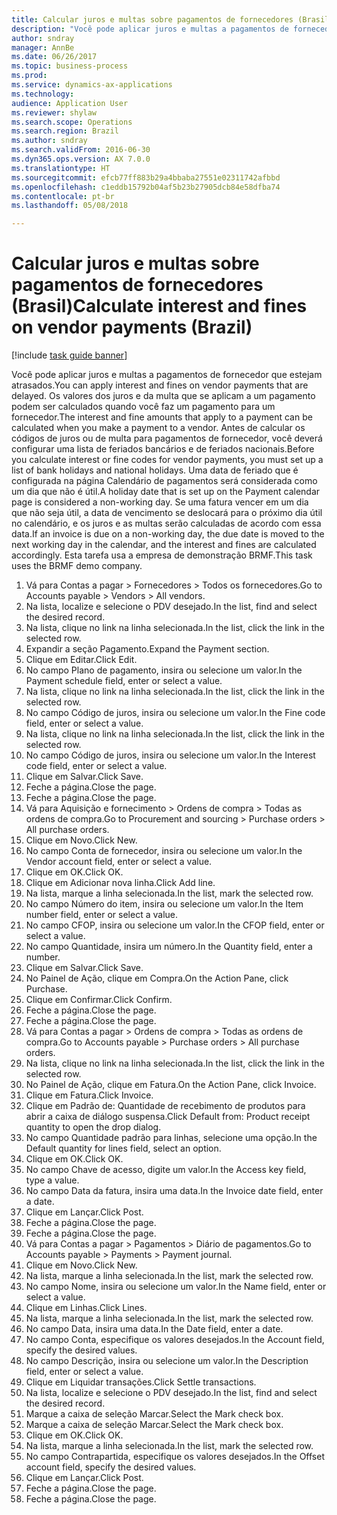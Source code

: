 ```yaml
--- 
title: Calcular juros e multas sobre pagamentos de fornecedores (Brasil)
description: "Você pode aplicar juros e multas a pagamentos de fornecedor que estejam atrasados."
author: sndray
manager: AnnBe
ms.date: 06/26/2017
ms.topic: business-process
ms.prod: 
ms.service: dynamics-ax-applications
ms.technology: 
audience: Application User
ms.reviewer: shylaw
ms.search.scope: Operations
ms.search.region: Brazil
ms.author: sndray
ms.search.validFrom: 2016-06-30
ms.dyn365.ops.version: AX 7.0.0
ms.translationtype: HT
ms.sourcegitcommit: efcb77ff883b29a4bbaba27551e02311742afbbd
ms.openlocfilehash: c1eddb15792b04af5b23b27905dcb84e58dfba74
ms.contentlocale: pt-br
ms.lasthandoff: 05/08/2018

---
```

# <a name="calculate-interest-and-fines-on-vendor-payments-brazil"></a><span data-ttu-id="60f47-103">Calcular juros e multas sobre pagamentos de fornecedores (Brasil)</span><span class="sxs-lookup"><span data-stu-id="60f47-103">Calculate interest and fines on vendor payments (Brazil)</span></span>

[!include [task guide banner](../../includes/task-guide-banner.md)]

<span data-ttu-id="60f47-104">Você pode aplicar juros e multas a pagamentos de fornecedor que estejam atrasados.</span><span class="sxs-lookup"><span data-stu-id="60f47-104">You can apply interest and fines on vendor payments that are delayed.</span></span> <span data-ttu-id="60f47-105">Os valores dos juros e da multa que se aplicam a um pagamento podem ser calculados quando você faz um pagamento para um fornecedor.</span><span class="sxs-lookup"><span data-stu-id="60f47-105">The interest and fine amounts that apply to a payment can be calculated when you make a payment to a vendor.</span></span> <span data-ttu-id="60f47-106">Antes de calcular os códigos de juros ou de multa para pagamentos de fornecedor, você deverá configurar uma lista de feriados bancários e de feriados nacionais.</span><span class="sxs-lookup"><span data-stu-id="60f47-106">Before you calculate interest or fine codes for vendor payments, you must set up a list of bank holidays and national holidays.</span></span> <span data-ttu-id="60f47-107">Uma data de feriado que é configurada na página Calendário de pagamentos será considerada como um dia que não é útil.</span><span class="sxs-lookup"><span data-stu-id="60f47-107">A holiday date that is set up on the Payment calendar page is considered a non-working day.</span></span> <span data-ttu-id="60f47-108">Se uma fatura vencer em um dia que não seja útil, a data de vencimento se deslocará para o próximo dia útil no calendário, e os juros e as multas serão calculadas de acordo com essa data.</span><span class="sxs-lookup"><span data-stu-id="60f47-108">If an invoice is due on a non-working day, the due date is moved to the next working day in the calendar, and the interest and fines are calculated accordingly.</span></span> <span data-ttu-id="60f47-109">Esta tarefa usa a empresa de demonstração BRMF.</span><span class="sxs-lookup"><span data-stu-id="60f47-109">This task uses the BRMF demo company.</span></span>

1. <span data-ttu-id="60f47-110">Vá para Contas a pagar > Fornecedores > Todos os fornecedores.</span><span class="sxs-lookup"><span data-stu-id="60f47-110">Go to Accounts payable > Vendors > All vendors.</span></span>
2. <span data-ttu-id="60f47-111">Na lista, localize e selecione o PDV desejado.</span><span class="sxs-lookup"><span data-stu-id="60f47-111">In the list, find and select the desired record.</span></span>
3. <span data-ttu-id="60f47-112">Na lista, clique no link na linha selecionada.</span><span class="sxs-lookup"><span data-stu-id="60f47-112">In the list, click the link in the selected row.</span></span>
4. <span data-ttu-id="60f47-113">Expandir a seção Pagamento.</span><span class="sxs-lookup"><span data-stu-id="60f47-113">Expand the Payment section.</span></span>
5. <span data-ttu-id="60f47-114">Clique em Editar.</span><span class="sxs-lookup"><span data-stu-id="60f47-114">Click Edit.</span></span>
6. <span data-ttu-id="60f47-115">No campo Plano de pagamento, insira ou selecione um valor.</span><span class="sxs-lookup"><span data-stu-id="60f47-115">In the Payment schedule field, enter or select a value.</span></span>
7. <span data-ttu-id="60f47-116">Na lista, clique no link na linha selecionada.</span><span class="sxs-lookup"><span data-stu-id="60f47-116">In the list, click the link in the selected row.</span></span>
8. <span data-ttu-id="60f47-117">No campo Código de juros, insira ou selecione um valor.</span><span class="sxs-lookup"><span data-stu-id="60f47-117">In the Fine code field, enter or select a value.</span></span>
9. <span data-ttu-id="60f47-118">Na lista, clique no link na linha selecionada.</span><span class="sxs-lookup"><span data-stu-id="60f47-118">In the list, click the link in the selected row.</span></span>
10. <span data-ttu-id="60f47-119">No campo Código de juros, insira ou selecione um valor.</span><span class="sxs-lookup"><span data-stu-id="60f47-119">In the Interest code field, enter or select a value.</span></span>
11. <span data-ttu-id="60f47-120">Clique em Salvar.</span><span class="sxs-lookup"><span data-stu-id="60f47-120">Click Save.</span></span>
12. <span data-ttu-id="60f47-121">Feche a página.</span><span class="sxs-lookup"><span data-stu-id="60f47-121">Close the page.</span></span>
13. <span data-ttu-id="60f47-122">Feche a página.</span><span class="sxs-lookup"><span data-stu-id="60f47-122">Close the page.</span></span>
14. <span data-ttu-id="60f47-123">Vá para Aquisição e fornecimento > Ordens de compra > Todas as ordens de compra.</span><span class="sxs-lookup"><span data-stu-id="60f47-123">Go to Procurement and sourcing > Purchase orders > All purchase orders.</span></span>
15. <span data-ttu-id="60f47-124">Clique em Novo.</span><span class="sxs-lookup"><span data-stu-id="60f47-124">Click New.</span></span>
16. <span data-ttu-id="60f47-125">No campo Conta de fornecedor, insira ou selecione um valor.</span><span class="sxs-lookup"><span data-stu-id="60f47-125">In the Vendor account field, enter or select a value.</span></span>
17. <span data-ttu-id="60f47-126">Clique em OK.</span><span class="sxs-lookup"><span data-stu-id="60f47-126">Click OK.</span></span>
18. <span data-ttu-id="60f47-127">Clique em Adicionar nova linha.</span><span class="sxs-lookup"><span data-stu-id="60f47-127">Click Add line.</span></span>
19. <span data-ttu-id="60f47-128">Na lista, marque a linha selecionada.</span><span class="sxs-lookup"><span data-stu-id="60f47-128">In the list, mark the selected row.</span></span>
20. <span data-ttu-id="60f47-129">No campo Número do item, insira ou selecione um valor.</span><span class="sxs-lookup"><span data-stu-id="60f47-129">In the Item number field, enter or select a value.</span></span>
21. <span data-ttu-id="60f47-130">No campo CFOP, insira ou selecione um valor.</span><span class="sxs-lookup"><span data-stu-id="60f47-130">In the CFOP field, enter or select a value.</span></span>
22. <span data-ttu-id="60f47-131">No campo Quantidade, insira um número.</span><span class="sxs-lookup"><span data-stu-id="60f47-131">In the Quantity field, enter a number.</span></span>
23. <span data-ttu-id="60f47-132">Clique em Salvar.</span><span class="sxs-lookup"><span data-stu-id="60f47-132">Click Save.</span></span>
24. <span data-ttu-id="60f47-133">No Painel de Ação, clique em Compra.</span><span class="sxs-lookup"><span data-stu-id="60f47-133">On the Action Pane, click Purchase.</span></span>
25. <span data-ttu-id="60f47-134">Clique em Confirmar.</span><span class="sxs-lookup"><span data-stu-id="60f47-134">Click Confirm.</span></span>
26. <span data-ttu-id="60f47-135">Feche a página.</span><span class="sxs-lookup"><span data-stu-id="60f47-135">Close the page.</span></span>
27. <span data-ttu-id="60f47-136">Feche a página.</span><span class="sxs-lookup"><span data-stu-id="60f47-136">Close the page.</span></span>
28. <span data-ttu-id="60f47-137">Vá para Contas a pagar > Ordens de compra > Todas as ordens de compra.</span><span class="sxs-lookup"><span data-stu-id="60f47-137">Go to Accounts payable > Purchase orders > All purchase orders.</span></span>
29. <span data-ttu-id="60f47-138">Na lista, clique no link na linha selecionada.</span><span class="sxs-lookup"><span data-stu-id="60f47-138">In the list, click the link in the selected row.</span></span>
30. <span data-ttu-id="60f47-139">No Painel de Ação, clique em Fatura.</span><span class="sxs-lookup"><span data-stu-id="60f47-139">On the Action Pane, click Invoice.</span></span>
31. <span data-ttu-id="60f47-140">Clique em Fatura.</span><span class="sxs-lookup"><span data-stu-id="60f47-140">Click Invoice.</span></span>
32. <span data-ttu-id="60f47-141">Clique em Padrão de: Quantidade de recebimento de produtos para abrir a caixa de diálogo suspensa.</span><span class="sxs-lookup"><span data-stu-id="60f47-141">Click Default from: Product receipt quantity to open the drop dialog.</span></span>
33. <span data-ttu-id="60f47-142">No campo Quantidade padrão para linhas, selecione uma opção.</span><span class="sxs-lookup"><span data-stu-id="60f47-142">In the Default quantity for lines field, select an option.</span></span>
34. <span data-ttu-id="60f47-143">Clique em OK.</span><span class="sxs-lookup"><span data-stu-id="60f47-143">Click OK.</span></span>
35. <span data-ttu-id="60f47-144">No campo Chave de acesso, digite um valor.</span><span class="sxs-lookup"><span data-stu-id="60f47-144">In the Access key field, type a value.</span></span>
36. <span data-ttu-id="60f47-145">No campo Data da fatura, insira uma data.</span><span class="sxs-lookup"><span data-stu-id="60f47-145">In the Invoice date field, enter a date.</span></span>
37. <span data-ttu-id="60f47-146">Clique em Lançar.</span><span class="sxs-lookup"><span data-stu-id="60f47-146">Click Post.</span></span>
38. <span data-ttu-id="60f47-147">Feche a página.</span><span class="sxs-lookup"><span data-stu-id="60f47-147">Close the page.</span></span>
39. <span data-ttu-id="60f47-148">Feche a página.</span><span class="sxs-lookup"><span data-stu-id="60f47-148">Close the page.</span></span>
40. <span data-ttu-id="60f47-149">Vá para Contas a pagar > Pagamentos > Diário de pagamentos.</span><span class="sxs-lookup"><span data-stu-id="60f47-149">Go to Accounts payable > Payments > Payment journal.</span></span>
41. <span data-ttu-id="60f47-150">Clique em Novo.</span><span class="sxs-lookup"><span data-stu-id="60f47-150">Click New.</span></span>
42. <span data-ttu-id="60f47-151">Na lista, marque a linha selecionada.</span><span class="sxs-lookup"><span data-stu-id="60f47-151">In the list, mark the selected row.</span></span>
43. <span data-ttu-id="60f47-152">No campo Nome, insira ou selecione um valor.</span><span class="sxs-lookup"><span data-stu-id="60f47-152">In the Name field, enter or select a value.</span></span>
44. <span data-ttu-id="60f47-153">Clique em Linhas.</span><span class="sxs-lookup"><span data-stu-id="60f47-153">Click Lines.</span></span>
45. <span data-ttu-id="60f47-154">Na lista, marque a linha selecionada.</span><span class="sxs-lookup"><span data-stu-id="60f47-154">In the list, mark the selected row.</span></span>
46. <span data-ttu-id="60f47-155">No campo Data, insira uma data.</span><span class="sxs-lookup"><span data-stu-id="60f47-155">In the Date field, enter a date.</span></span>
47. <span data-ttu-id="60f47-156">No campo Conta, especifique os valores desejados.</span><span class="sxs-lookup"><span data-stu-id="60f47-156">In the Account field, specify the desired values.</span></span>
48. <span data-ttu-id="60f47-157">No campo Descrição, insira ou selecione um valor.</span><span class="sxs-lookup"><span data-stu-id="60f47-157">In the Description field, enter or select a value.</span></span>
49. <span data-ttu-id="60f47-158">Clique em Liquidar transações.</span><span class="sxs-lookup"><span data-stu-id="60f47-158">Click Settle transactions.</span></span>
50. <span data-ttu-id="60f47-159">Na lista, localize e selecione o PDV desejado.</span><span class="sxs-lookup"><span data-stu-id="60f47-159">In the list, find and select the desired record.</span></span>
51. <span data-ttu-id="60f47-160">Marque a caixa de seleção Marcar.</span><span class="sxs-lookup"><span data-stu-id="60f47-160">Select the Mark check box.</span></span>
52. <span data-ttu-id="60f47-161">Marque a caixa de seleção Marcar.</span><span class="sxs-lookup"><span data-stu-id="60f47-161">Select the Mark check box.</span></span>
53. <span data-ttu-id="60f47-162">Clique em OK.</span><span class="sxs-lookup"><span data-stu-id="60f47-162">Click OK.</span></span>
54. <span data-ttu-id="60f47-163">Na lista, marque a linha selecionada.</span><span class="sxs-lookup"><span data-stu-id="60f47-163">In the list, mark the selected row.</span></span>
55. <span data-ttu-id="60f47-164">No campo Contrapartida, especifique os valores desejados.</span><span class="sxs-lookup"><span data-stu-id="60f47-164">In the Offset account field, specify the desired values.</span></span>
56. <span data-ttu-id="60f47-165">Clique em Lançar.</span><span class="sxs-lookup"><span data-stu-id="60f47-165">Click Post.</span></span>
57. <span data-ttu-id="60f47-166">Feche a página.</span><span class="sxs-lookup"><span data-stu-id="60f47-166">Close the page.</span></span>
58. <span data-ttu-id="60f47-167">Feche a página.</span><span class="sxs-lookup"><span data-stu-id="60f47-167">Close the page.</span></span>


